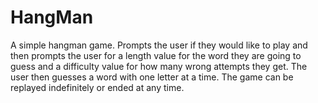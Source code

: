 # HangMan

A simple hangman game.
Prompts the user if they would like to play and then prompts the user for a length value for the word they are going to guess and a difficulty value for how many wrong attempts they get.
The user then guesses a word with one letter at a time.
The game can be replayed indefinitely or ended at any time.
